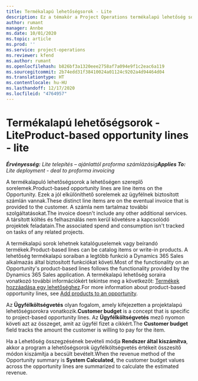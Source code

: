 ```yaml
---
title: Termékalapú lehetőségsorok - Lite
description: Ez a témakör a Project Operations termékalapú lehetőség sorelemeit ismerteti.
author: rumant
manager: Annbe
ms.date: 10/01/2020
ms.topic: article
ms.prod: ''
ms.service: project-operations
ms.reviewer: kfend
ms.author: rumant
ms.openlocfilehash: b826bf3a1320eee2758af7a094e9f1c2eac6a119
ms.sourcegitcommit: 2b74edd31f38410024a01124c9202a4d94464d04
ms.translationtype: HT
ms.contentlocale: hu-HU
ms.lasthandoff: 12/17/2020
ms.locfileid: "4764957"
---
```

# <a name="product-based-opportunity-lines---lite"></a><span data-ttu-id="08e4f-103">Termékalapú lehetőségsorok - Lite</span><span class="sxs-lookup"><span data-stu-id="08e4f-103">Product-based opportunity lines - lite</span></span>

<span data-ttu-id="08e4f-104">_**Érvényesség:** Lite telepítés – ajánlattól proforma számlázásig_</span><span class="sxs-lookup"><span data-stu-id="08e4f-104">_**Applies To:** Lite deployment - deal to proforma invoicing_</span></span>

<span data-ttu-id="08e4f-105">A termékalapuló lehetőségsorok a lehetőségen szereplő sorelemek.</span><span class="sxs-lookup"><span data-stu-id="08e4f-105">Product-based opportunity lines are line items on the Opportunity.</span></span> <span data-ttu-id="08e4f-106">Ezek a jól elkülöníthető sorelemek az ügyfélnek biztosított számlán vannak.</span><span class="sxs-lookup"><span data-stu-id="08e4f-106">These distinct line items are on the eventual invoice that is provided to the customer.</span></span> <span data-ttu-id="08e4f-107">A számla nem tartalmaz további szolgáltatásokat.</span><span class="sxs-lookup"><span data-stu-id="08e4f-107">The invoice doesn't include any other additional services.</span></span> <span data-ttu-id="08e4f-108">A társított költés és felhasználás nem kerül követésre a kapcsolódó projektek feladatain.</span><span class="sxs-lookup"><span data-stu-id="08e4f-108">The associated spend and consumption isn't tracked on tasks of any related projects.</span></span>

<span data-ttu-id="08e4f-109">A termékalapú sorok lehetnek katalóguselemek vagy beírandó termékek.</span><span class="sxs-lookup"><span data-stu-id="08e4f-109">Product-based lines can be catalog items or write-in products.</span></span> <span data-ttu-id="08e4f-110">A lehetőség termékalapú soraiban a legtöbb funkció a Dynamics 365 Sales alkalmazás által biztosított funkciókat követi.</span><span class="sxs-lookup"><span data-stu-id="08e4f-110">Most of the functionality on an Opportunity's product-based lines follows the functionality provided by the Dynamics 365 Sales application.</span></span> <span data-ttu-id="08e4f-111">A termékalapú lehetőség soraira vonatkozó további információkért tekintse meg a következőt: [Termékek hozzáadása egy lehetőséghez](https://docs.microsoft.com/dynamics365/sales-enterprise/add-products-opportunity).</span><span class="sxs-lookup"><span data-stu-id="08e4f-111">For more information about product-based opportunity lines, see [Add products to an opportunity](https://docs.microsoft.com/dynamics365/sales-enterprise/add-products-opportunity).</span></span>

<span data-ttu-id="08e4f-112">Az **Ügyfélköltségvetés** olyan fogalom, amely kifejezetten a projektalapú lehetőségsorokra vonatkozik.</span><span class="sxs-lookup"><span data-stu-id="08e4f-112">**Customer budget** is a concept that is specific to project-based opportunity lines.</span></span> <span data-ttu-id="08e4f-113">Az **Ügyfélköltségvetés** mező nyomon követi azt az összeget, amit az ügyfél fizet a cikkért.</span><span class="sxs-lookup"><span data-stu-id="08e4f-113">The **Customer budget** field tracks the amount the customer is willing to pay for the item.</span></span>

<span data-ttu-id="08e4f-114">Ha a Lehetőség összegzésének bevételi módja **Rendszer által kiszámítva**, akkor a program a lehetőségsorok ügyfélköltségvetés értékeit összesítő módon kiszámítja a becsült bevételt.</span><span class="sxs-lookup"><span data-stu-id="08e4f-114">When the revenue method of the Opportunity summary is **System Calculated**, the customer budget values across the opportunity lines are summarized to calculate the estimated revenue.</span></span> 

